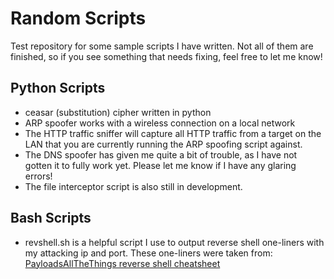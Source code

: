 # Random Scripts
Test repository for some sample scripts I have written. Not all of them are finished, so if you see something that needs fixing, feel free to let me know! 

## Python Scripts
- ceasar (substitution) cipher written in python
- ARP spoofer works with a wireless connection on a local network
- The HTTP traffic sniffer will capture all HTTP traffic from a target on the LAN that you are currently running the ARP spoofing script against.
- The DNS spoofer has given me quite a bit of trouble, as I have not gotten it to fully work yet. Please let me know if I have any glaring errors!
- The file interceptor script is also still in development.
## Bash Scripts
- revshell.sh is a helpful script I use to output reverse shell one-liners with my attacking ip and port. These one-liners were taken from:
[PayloadsAllTheThings reverse shell cheatsheet](https://github.com/swisskyrepo/PayloadsAllTheThings/blob/master/Methodology%20and%20Resources/Reverse%20Shell%20Cheatsheet.md)

